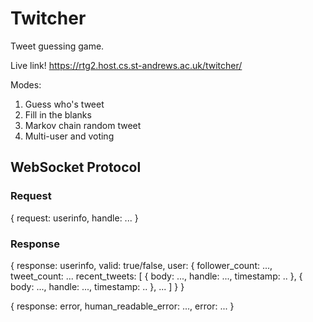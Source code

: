 # Twitcher
Tweet guessing game.

Live link! https://rtg2.host.cs.st-andrews.ac.uk/twitcher/

Modes:
  1. Guess who's tweet
  2. Fill in the blanks
  3. Markov chain random tweet
  4. Multi-user and voting

## WebSocket Protocol

### Request

{
  request: userinfo,
  handle: ...
}

### Response

{
  response: userinfo,
  valid: true/false,
  user: {
    follower_count: ...,
    tweet_count: ...
    recent_tweets: [
      {
        body: ...,
        handle: ...,
        timestamp: ..
      },
      {
        body: ...,
        handle: ...,
        timestamp: ..
      },
      ...
    ]
   }
}
 
{
  response: error,
  human_readable_error: ...,
  error: ...
}

